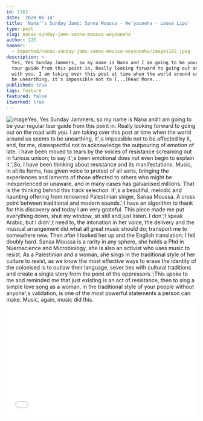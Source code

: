 ```yaml
---
id: 1162
date: '2020-06-14'
title: 'Nana''s Sunday Jams: Sanna Moussa - We’youneha - Loose Lips'
type: post
slug: nanas-sunday-jams-sanna-moussa-weyouneha
author: 125
banner:
  - imported/nanas-sunday-jams-sanna-moussa-weyouneha/image1162.jpeg
description: >-
  Yes, Yes Sunday Jammers, so my name is Nana and I am going to be your regular
  tour guide from this point in. Really looking forward to going out on the road
  with you. I am taking over this post at time when the world around us seems to
  be unearthing, it's impossible not to [...]Read More...
published: true
tags: feature
featured: false
itworked: true
---
```

![image](../imported/nanas-sunday-jams-sanna-moussa-weyouneha/image1162.jpeg)Yes, Yes Sunday Jammers, so my name is Nana and I am going to be your regular tour guide from this point in. Really looking forward to going out on the road with you. I am taking over this post at time when the world around us seems to be unearthing, it';s impossible not to be affected by it, and, for me, disrespectful not to acknowledge the outpouring of emotion of late. I have been moved to tears by the voices of resistance screaming out in furious unison; to say it';s been emotional does not even begin to explain it.';So, I have been thinking about resistance and its manifestations. Music, in all its forms, has given voice to protest of all sorts, bringing the experiences and laments of those affected to others who might be inexperienced or unaware, and in many cases has galvanised millions. That is the thinking behind this track selection. It';s a beautiful, melodic and haunting offering from renowned Palestinian singer, Sanaa Moussa. A cross point between traditional and modern sounds.';I have an algorithm to thank for this discovery and today I am very grateful. This piece made me put everything down, shut my window, sit still and just listen. I don';t speak Arabic, but I didn';t need to, the intonation in her voice, the delivery and the musical arrangement did what all great music should do; transport me to somewhere new. Then after I looked her up and the English translation; I fell doubly hard. Sanaa Moussa is a rarity in any sphere, she holds a Phd in Nueroscience and Microbiology, she is also an activist who uses music to resist. As a Palestinian and a woman, she sings in the traditional style of her culture to resist, as we know the most effective ways to erase the identity of the colonised is to outlaw their language, sever ties with cultural traditions and create a single story from the point of the oppressors.';This spoke to me and reminded me that just existing is an act of resistance, then to sing a simple love song as a woman, in the traditional style of your people without anyone';s validation, is one of the most powerful statements a person can make. Music, again, music did this.<iframe width='100%' height='300' scrolling='no' frameborder='no' allow='autoplay' src='//www.youtube.com/embed/TC7wO3hYly4?wmode=opaque'></iframe>